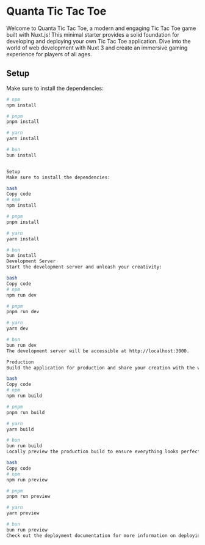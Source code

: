 # Quanta Tic Tac Toe

Welcome to Quanta Tic Tac Toe, a modern and engaging Tic Tac Toe game built with Nuxt.js! This minimal starter provides a solid foundation for developing and deploying your own Tic Tac Toe application. Dive into the world of web development with Nuxt 3 and create an immersive gaming experience for players of all ages.

## Setup

Make sure to install the dependencies:

```bash
# npm
npm install

# pnpm
pnpm install

# yarn
yarn install

# bun
bun install


Setup
Make sure to install the dependencies:

bash
Copy code
# npm
npm install

# pnpm
pnpm install

# yarn
yarn install

# bun
bun install
Development Server
Start the development server and unleash your creativity:

bash
Copy code
# npm
npm run dev

# pnpm
pnpm run dev

# yarn
yarn dev

# bun
bun run dev
The development server will be accessible at http://localhost:3000.

Production
Build the application for production and share your creation with the world:

bash
Copy code
# npm
npm run build

# pnpm
pnpm run build

# yarn
yarn build

# bun
bun run build
Locally preview the production build to ensure everything looks perfect:

bash
Copy code
# npm
npm run preview

# pnpm
pnpm run preview

# yarn
yarn preview

# bun
bun run preview
Check out the deployment documentation for more information on deploying your Quanta Tic Tac Toe app.


```
